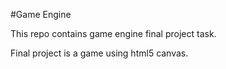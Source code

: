 #Game Engine

This repo contains game engine final project task.

Final project is a game using html5 canvas.
 
